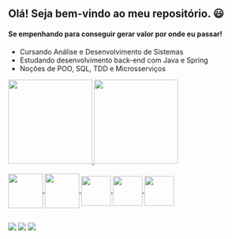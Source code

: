 ## Olá! Seja bem-vindo ao meu repositório. 😃
####  Se empenhando para conseguir gerar valor por onde eu passar!
- Cursando Análise e Desenvolvimento de Sistemas
- Estudando desenvolvimento back-end com Java e Spring
- Noções de POO, SQL, TDD e Microsserviços

<div align="left">
  <a href="https://github.com/dhericslater">
  <img height="170em" src="https://github-readme-stats.vercel.app/api?username=dhericslater&show_icons=true&theme=dark&include_all_commits=true&count_private=true"/>
  <img height="170em" src="https://github-readme-stats.vercel.app/api/top-langs/?username=dhericslater&layout=compact&langs_count=7&theme=dark"/>
</div>
<div style="display: inline_block"><br>
  <img align="center" height="70" whidth="90"
       src="https://cdn.jsdelivr.net/gh/devicons/devicon/icons/spring/spring-original-wordmark.svg" />
  <img align="center" height="70" whidth="90" src="https://cdn.jsdelivr.net/gh/devicons/devicon/icons/java/java-original-wordmark.svg" />
  <img align="center" height="60" whidth="80" src="https://cdn.jsdelivr.net/gh/devicons/devicon/icons/html5/html5-original.svg" />
  <img align="center" height="60" whidth="80"  src="https://cdn.jsdelivr.net/gh/devicons/devicon/icons/css3/css3-original.svg" />
  <img align="center" height="60" whidth="80"  src="https://cdn.jsdelivr.net/gh/devicons/devicon/icons/javascript/javascript-original.svg" />

  
</div>
  

##
<div> 
  <a href="https://www.instagram.com/dev.slater/" target="_blank"><img src="https://img.shields.io/badge/-Instagram-%23E4405F?style=for-the-badge&logo=instagram&logoColor=white" target="_blank"></a>
  <a href = "mailto:dheric.slater@gmail.com"><img src="https://img.shields.io/badge/-Gmail-%23333?style=for-the-badge&logo=gmail&logoColor=white" target="_blank"></a>
  <a href="https://www.linkedin.com/in/dh%C3%A9ric-slater-62b9481a6/" target="_blank"><img src="https://img.shields.io/badge/-LinkedIn-%230077B5?style=for-the-badge&logo=linkedin&logoColor=white" target="_blank"></a>  
</div>
